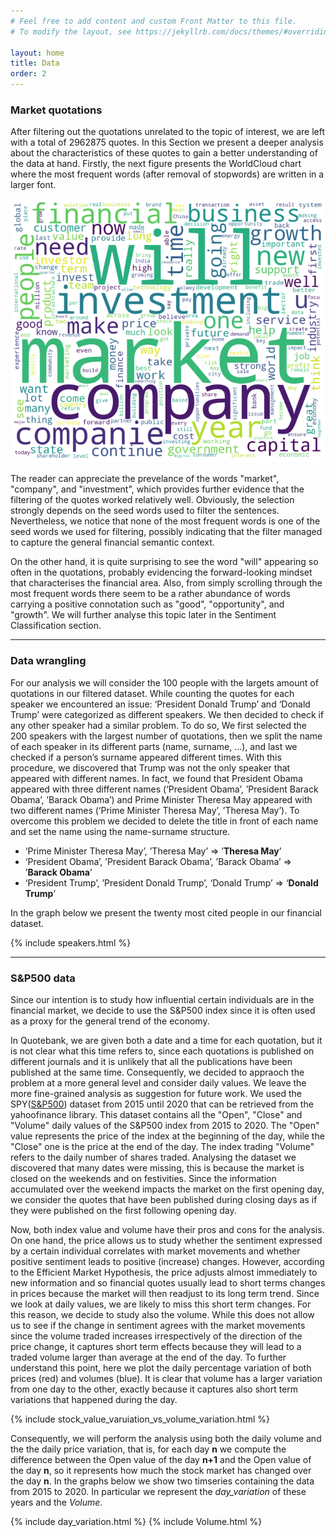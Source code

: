 ```yaml
---
# Feel free to add content and custom Front Matter to this file.
# To modify the layout, see https://jekyllrb.com/docs/themes/#overriding-theme-defaults

layout: home
title: Data
order: 2
---
```

### Market quotations
After filtering out the quotations unrelated to the topic of interest, we are left with a total of 2962875 quotes. In this Section we present a deeper analysis about the characteristics of these quotes to gain a better understanding of the data at hand. Firstly, the next figure presents the WorldCloud chart where the most frequent words (after removal of stopwords) are written in a larger font. 

![WordCloud chart of word frequency](./images/WordCloud.png "WordCloud chart")

The reader can appreciate the prevelance of the words "market", "company", and "investment", which provides further evidence that the filtering of the quotes worked relatively well. Obviously, the selection strongly depends on the seed words used to filter the sentences. Nevertheless, we notice that none of the most frequent words is one of the seed words we used for filtering, possibly indicating that the filter managed to capture the general financial semantic context. 

On the other hand, it is quite surprising to see the word "will" appearing so often in the quotations, probably evidencing the forward-looking mindset that characterises the financial area. Also, from simply scrolling through the most frequent words there seem to be a rather abundance of words carrying a positive connotation such as "good", "opportunity", and "growth". We will further analyse this topic later in the Sentiment Classification section. 

---

### Data wrangling
For our analysis we will consider the 100 people with the largets amount of quotations in our filtered dataset. While counting the quotes for each speaker we encountered an issue: ‘President Donald Trump’ and ‘Donald Trump’ were categorized as different speakers. We then decided to check if any other speaker had a similar problem. To do so, We first selected the 200 speakers with the largest number of quotations, then we split the name of each speaker in its different parts (name, surname, …), and last we checked if a person’s surname appeared different times. With this procedure, we discovered that Trump was not the only speaker that appeared with different names. In fact, we found that President Obama appeared with three different names (‘President Obama’, ’President Barack Obama’, ’Barack Obama’) and Prime Minister Theresa May appeared with two different names (‘Prime Minister Theresa May’, ’Theresa May’). To overcome this problem we decided to delete the title in front of each name and set the name using the name-surname structure.
-	‘Prime Minister Theresa May’, ’Theresa May’ =>  ’__Theresa May__’
-	‘President Obama’, ’President Barack Obama’, ’Barack Obama’ =>  ’__Barack Obama__’
-	‘President Trump’, ’President Donald Trump’, ‘Donald Trump’ =>  ‘__Donald Trump__’

In the graph below we present the twenty most cited people in our financial dataset.

{% include speakers.html %}

---


### S&P500 data
Since our intention is to study how influential certain individuals are in the financial market, we decide to use the S&P500 index since it is often used as a proxy for the general trend of the economy.

In Quotebank, we are given both a date and a time for each quotation, but it is not clear what this time refers to, since each quotations is published on different journals and it is unlikely that all the publications have been published at the same time. Consequently, we decided to appraoch the problem at a more general level and consider daily values. We leave the more fine-grained analysis as suggestion for future work. We used the SPY([S&P500](https://en.wikipedia.org/wiki/S%26P_500)) dataset from 2015 until 2020 that can be retrieved from the yahoofinance library. This dataset contains all the "Open", "Close" and "Volume" daily values of the S&P500 index from 2015 to 2020. The "Open" value represents the price of the index at the beginning of the day, while the "Close" one is the price at the end of the day. The index trading "Volume" refers to the daily number of shares traded. Analysing the dataset we discovered that many dates were missing, this is because the market is closed on the weekends and on festivities. Since the information accumulated over the weekend impacts the market on the first opening day, we consider the quotes that have been published during closing days as if they were published on the first following opening day.

Now, both index value and volume have their pros and cons for the analysis. On one hand, the price allows us to study whether the sentiment expressed by a certain individual correlates with market movements and whether positive sentiment leads to positive (increase) changes. However, according to the Efficient Market Hypothesis, the price adjusts almost immediately to new information and so financial quotes usually lead to short terms changes in prices because the market will then readjust to its long term trend. Since we look at daily values, we are likely to miss this short term changes. For this reason, we decide to study also the volume. While this does not allow us to see if the change in sentiment agrees with the market movements since the volume traded increases irrespectively of the direction of the price change, it captures short term effects because they will lead to a traded volume larger than average at the end of the day. To further understand this point, here we plot the daily percentage variation of both prices (red) and volumes (blue). It is clear that volume has a larger variation from one day to the other, exactly because it captures also short term variations that happened during the day.

{% include stock_value_varuiation_vs_volume_variation.html %}

Consequently, we will perform the analysis using both the daily volume and the the daily price variation, that is, for each day __n__ we compute the difference between the Open value of the day __n+1__ and the Open value of the day __n__, so it represents how much the stock market has changed over the day __n__. In the graphs below we show two timseries containing the data from 2015 to 2020. In particular we represent the _day_variation_ of these years and the _Volume_.

{% include day_variation.html %}
{% include Volume.html %}

